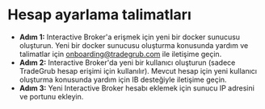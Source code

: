 # **Hesap ayarlama talimatları**
- **Adım 1:** Interactive Broker'a erişmek için yeni bir docker sunucusu oluşturun. Yeni bir docker sunucusu oluşturma konusunda yardım ve talimatlar için onboarding@tradegrub.com ile iletişime geçin.
- **Adım 2:** Interactive Broker'da yeni bir kullanıcı oluşturun (sadece TradeGrub hesap erişimi için kullanılır). Mevcut hesap için yeni kullanıcı oluşturma konusunda yardım için IB desteğiyle iletişime geçin.
- **Adım 3:** Yeni Interactive Broker hesabı eklemek için sunucu IP adresini ve portunu ekleyin.